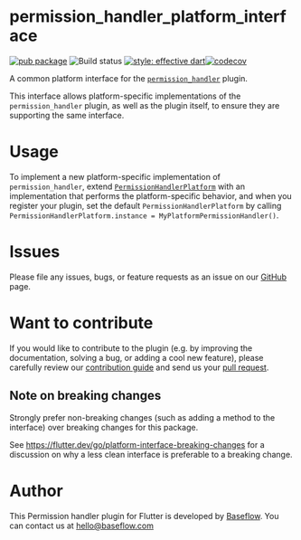 # permission_handler_platform_interface

[![pub package](https://img.shields.io/pub/v/permission_handler_platform_interface.svg)](https://pub.dartlang.org/packages/permission_handler_platform_interface) ![Build status](https://github.com/Baseflow/flutter-permission-handler/workflows/permission_handler_platform_interface/badge.svg?branch=master) [![style: effective dart](https://img.shields.io/badge/style-effective_dart-40c4ff.svg)](https://github.com/tenhobi/effective_dart)[![codecov](https://codecov.io/gh/Baseflow/flutter-permission-handler/branch/master/graph/badge.svg)](https://codecov.io/gh/Baseflow/flutter-permission-handler)

A common platform interface for the [`permission_handler`][1] plugin.

This interface allows platform-specific implementations of the
`permission_handler` plugin, as well as the plugin itself, to ensure they are
supporting the same interface.

# Usage

To implement a new platform-specific implementation of `permission_handler`,
extend [`PermissionHandlerPlatform`][2] with an implementation that performs
the platform-specific behavior, and when you register your plugin, set the
default `PermissionHandlerPlatform` by calling
`PermissionHandlerPlatform.instance = MyPlatformPermissionHandler()`.

# Issues

Please file any issues, bugs, or feature requests as an issue on our [GitHub](https://github.com/Baseflow/flutter-permission-handler/issues) page.

# Want to contribute

If you would like to contribute to the plugin (e.g. by improving the documentation, solving a bug, or adding a cool new feature), please carefully review our [contribution guide](../CONTRIBUTING.md) and send us your [pull request](https://github.com/Baseflow/flutter-permission-handler/pulls).

## Note on breaking changes

Strongly prefer non-breaking changes (such as adding a method to the interface)
over breaking changes for this package.

See https://flutter.dev/go/platform-interface-breaking-changes for a discussion
on why a less clean interface is preferable to a breaking change.

# Author

This Permission handler plugin for Flutter is developed by [Baseflow](https://baseflow.com). You can contact us at <hello@baseflow.com>

[1]: ../permission_handler
[2]: lib/permission_handler_platform_interface.dart
